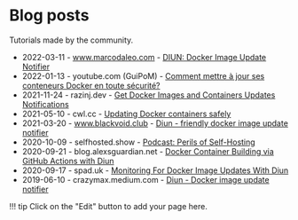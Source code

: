 # Blog posts

Tutorials made by the community.

<!-- please, keep date sorting -->
- 2022-03-11 - www.marcodaleo.com - [DIUN: Docker Image Update Notifier](https://www.marcodaleo.com/posts/diun/)
- 2022-01-13 - youtube.com (GuiPoM) - [Comment mettre à jour ses conteneurs Docker en toute sécurité?](https://www.youtube.com/watch?v=Bcvboctk0Uw)
- 2021-11-24 - razinj.dev - [Get Docker Images and Containers Updates Notifications](https://razinj.dev/docker-images-and-containers-update-notifications/#bonus-tool-diun)
- 2021-05-10 - cwl.cc - [Updating Docker containers safely](https://cwl.cc/2021/05/updating-docker-containers-safely.html)
- 2021-03-20 - www.blackvoid.club - [Diun - friendly docker image update notifier](https://www.blackvoid.club/diun-friendly-docker-image-update-notifier/)
- 2020-10-09 - selfhosted.show - [Podcast: Perils of Self-Hosting](https://selfhosted.show/29?t=637)
- 2020-09-21 - blog.alexsguardian.net - [Docker Container Building via GitHub Actions with Diun](https://blog.alexsguardian.net/2020/09/21/docker-container-building-via-github-actions-with-diun/)
- 2020-09-17 - spad.uk - [Monitoring For Docker Image Updates With Diun](https://spad.uk/monitoring-for-docker-image-updates-with-diun/)
- 2019-06-10 - crazymax.medium.com - [Diun - Docker image update notifier](https://crazymax.medium.com/diun-docker-image-update-notifier-78f09e29b469)

!!! tip
    Click on the "Edit" button to add your page here.
